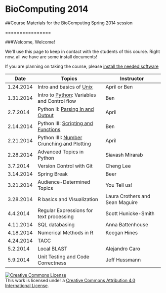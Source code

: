 # BioComputing 2014
##Course Materials for the BioComputing Spring 2014 session

================


###Welcome, Welcome!

We'll use this page to keep in contact with the students of this course. Right now, all we have are some install documents!

If you are planning on taking the course, please [install the needed software](https://github.com/wrightaprilm/BioComputing2014/blob/master/install.md)

|Date | Topics | Instructor | 
|-----|-----|-----|
|1.24.2014	| Intro and basics of [Unix](https://github.com/wrightaprilm/BioComputing2014/tree/master/lesson_1) 	|April or Ben |	
|1.31.2014	| Intro to [Python](https://github.com/wrightaprilm/BioComputing2014/tree/master/lesson_2): Variables and Control flow |Ben |	
|2.7.2014	| Python II: [Parsing In and Output](https://github.com/wrightaprilm/BioComputing2014/tree/master/lesson_3)	|	April |
|2.14.2014	| Python III: [Scripting and Functions](https://github.com/wrightaprilm/BioComputing2014/tree/master/lesson_4) |	 Ben|	
|2.21.2014	| Python IIII: [Number Crunching and Plotting](https://github.com/wrightaprilm/BioComputing2014/tree/master/lesson_5) 	|April |	
|2.28.2014      | Advanced Topics in Python	| Siavash Mirarab |
|3.7.2014	|Version Control with Git	| Cheng Lee  |
|3.14.2014	|Spring Break			| Beer |
|3.21.2014	|Audience-Determined Topics	| You Tell us!|
|3.28.2014	|R basics and Visualization	| Laura Crothers and Sean Maguire |
|4.4.2014	|Regular Expressions for text processing	| Scott Hunicke-Smith |
|4.11.2014	|SQL databasing			| Anna Battenhouse |
|4.18.2014	|Numerical Methods in R		| Keegan Hines |
|4.24.2014	|TACC	 			| |
|5.2.2014	| Local BLAST			| Alejandro Caro |
|5.9.2014	| Unit Testing and Code Correctness	| Jeff Hussmann |

<a rel="license" href="http://creativecommons.org/licenses/by/4.0/"><img alt="Creative Commons License" style="border-width:0" src="http://i.creativecommons.org/l/by/4.0/88x31.png" /></a><br />This work is licensed under a <a rel="license" href="http://creativecommons.org/licenses/by/4.0/">Creative Commons Attribution 4.0 International License</a>.
